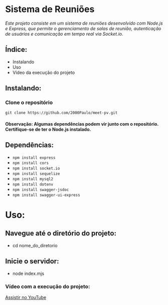 # Sistema de Reuniões

*Este projeto consiste em um sistema de reuniões desenvolvido com Node.js e Express, que permite o gerenciamento de salas de reunião, autenticação de usuários e comunicação em tempo real via Socket.io.*

## Índice:
* Instalando
* Uso
* Vídeo da execução do projeto

## Instalando:

### Clone o repositório

```git clone https://github.com/2000Paulo/meet-pv.git```

#### Observação: Algumas dependências podem vir junto com o repositório. Certifique-se de ter o Node.js instalado.
## Dependências:
- ```npm install express```
- ```npm install cors```
- ```npm install socket.io```
- ```npm install sequelize```
- ```npm install mysql2```
- ```npm install dotenv```
- ```npm install swagger-jsdoc```
- ```npm install swagger-ui-express```
# Uso:
## Navegue até o diretório do projeto:

- cd nome_do_diretorio
## Inicie o servidor:

- node index.mjs


### Vídeo com a execução do projeto:
[Assistir no YouTube](https://youtu.be/SlLtvAoom2s)
